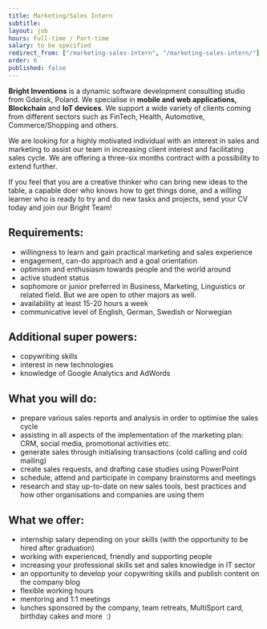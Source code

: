 ```yaml
---
title: Marketing/Sales Intern
subtitle:
layout: job
hours: Full-time / Part-time
salary: to be specified
redirect_from: ["/marketing-sales-intern", "/marketing-sales-intern/"]
order: 6
published: false
---
```


**Bright Inventions** is a dynamic software development consulting studio from Gdańsk, Poland. We specialise in **mobile and web applications, Blockchain** and **IoT devices**. We support a wide variety of clients coming from different sectors such as FinTech, Health, Automotive, Commerce/Shopping and others.

We are looking for a highly motivated individual with an interest in sales and marketing to assist our team in increasing client interest and facilitating sales cycle. We are offering a three-six months contract with a possibility to extend further.

If you feel that you are a creative thinker who can bring new ideas to the table, a capable doer who knows how to get things done, and a willing learner who is ready to try and do new tasks and projects, send your CV today and join our Bright Team!

## Requirements: 
- willingness to learn and gain practical marketing and sales experience
- engagement, can-do approach and a goal orientation
- optimism and enthusiasm towards people and the world around
- active student status
- sophomore or junior preferred in Business, Marketing, Linguistics or related field. But we are open to other majors as well.
- availability at least 15-20 hours a week
- communicative level of English, German, Swedish or Norwegian 

## Additional super powers: 

- copywriting skills
- interest in new technologies
- knowledge of Google Analytics and AdWords

## What you will do:

- prepare various sales reports and analysis in order to optimise the sales cycle
- assisting in all aspects of the implementation of the marketing plan: CRM, social media, promotional activities etc.
- generate sales through initialising transactions (cold calling and cold mailing)
- create sales requests, and drafting case studies using PowerPoint
- schedule, attend and participate in company brainstorms and meetings
- research and stay up-to-date on new sales tools, best practices and how other organisations and companies are using them

## What we offer: 

- internship salary depending on your skills (with the opportunity to be hired after graduation)
- working with experienced, friendly and supporting people &nbsp;
- increasing your professional skills set and sales knowledge in IT sector
- an opportunity to develop your copywriting skills and publish content on the company blog
- flexible working hours
- mentoring and 1:1 meetings
- lunches sponsored by the company, team retreats, MultiSport card, birthday cakes and more &nbsp;:)

